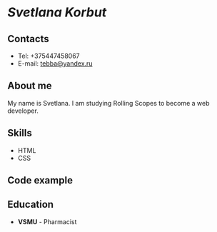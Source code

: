 # *Svetlana Korbut*

## Contacts
* Tel: +375447458067
* E-mail: tebba@yandex.ru

## About me

My name is Svetlana. I am studying Rolling Scopes to become a web developer.

## Skills
* HTML
* CSS

## Code example

## Education
* **VSMU** - Pharmacist



